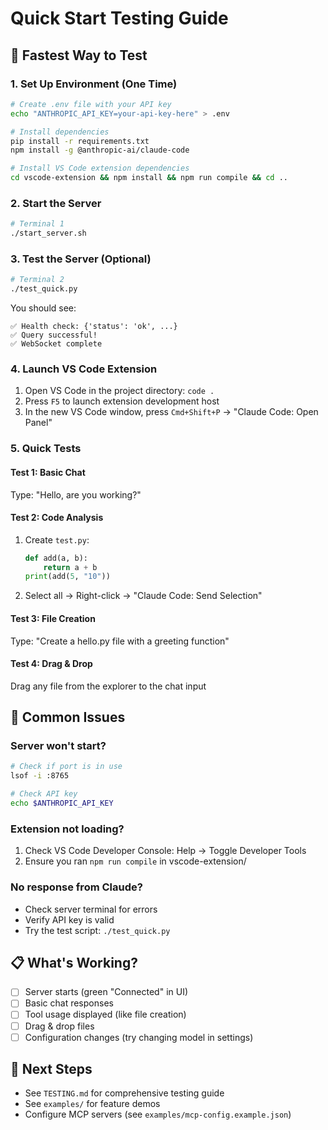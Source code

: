 # Quick Start Testing Guide

## 🚀 Fastest Way to Test

### 1. Set Up Environment (One Time)

```bash
# Create .env file with your API key
echo "ANTHROPIC_API_KEY=your-api-key-here" > .env

# Install dependencies
pip install -r requirements.txt
npm install -g @anthropic-ai/claude-code

# Install VS Code extension dependencies
cd vscode-extension && npm install && npm run compile && cd ..
```

### 2. Start the Server

```bash
# Terminal 1
./start_server.sh
```

### 3. Test the Server (Optional)

```bash
# Terminal 2
./test_quick.py
```

You should see:
```
✅ Health check: {'status': 'ok', ...}
✅ Query successful!
✅ WebSocket complete
```

### 4. Launch VS Code Extension

1. Open VS Code in the project directory: `code .`
2. Press `F5` to launch extension development host
3. In the new VS Code window, press `Cmd+Shift+P` → "Claude Code: Open Panel"

### 5. Quick Tests

#### Test 1: Basic Chat
Type: "Hello, are you working?"

#### Test 2: Code Analysis  
1. Create `test.py`:
   ```python
   def add(a, b):
       return a + b
   print(add(5, "10"))
   ```
2. Select all → Right-click → "Claude Code: Send Selection"

#### Test 3: File Creation
Type: "Create a hello.py file with a greeting function"

#### Test 4: Drag & Drop
Drag any file from the explorer to the chat input

## 🔧 Common Issues

### Server won't start?
```bash
# Check if port is in use
lsof -i :8765

# Check API key
echo $ANTHROPIC_API_KEY
```

### Extension not loading?
1. Check VS Code Developer Console: Help → Toggle Developer Tools
2. Ensure you ran `npm run compile` in vscode-extension/

### No response from Claude?
- Check server terminal for errors
- Verify API key is valid
- Try the test script: `./test_quick.py`

## 📋 What's Working?

- [ ] Server starts (green "Connected" in UI)
- [ ] Basic chat responses
- [ ] Tool usage displayed (like file creation)
- [ ] Drag & drop files
- [ ] Configuration changes (try changing model in settings)

## 🎯 Next Steps

- See `TESTING.md` for comprehensive testing guide
- See `examples/` for feature demos
- Configure MCP servers (see `examples/mcp-config.example.json`) 